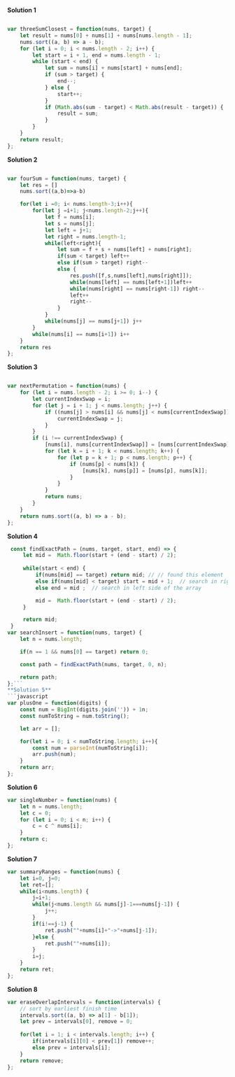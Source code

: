 **Solution 1**
```javascript

var threeSumClosest = function(nums, target) {
    let result = nums[0] + nums[1] + nums[nums.length - 1];
    nums.sort((a, b) => a - b);
    for (let i = 0; i < nums.length - 2; i++) {
        let start = i + 1, end = nums.length - 1;
        while (start < end) {
            let sum = nums[i] + nums[start] + nums[end];
            if (sum > target) {
                end--;
            } else {
                start++;
            }
            if (Math.abs(sum - target) < Math.abs(result - target)) {
                result = sum;
            }
        }
    }
    return result;
};
```

**Solution 2**
```javascript

var fourSum = function(nums, target) {
    let res = []
    nums.sort((a,b)=>a-b)

    for(let i =0; i< nums.length-3;i++){
        for(let j =i+1; j<nums.length-2;j++){
            let f = nums[i];
            let s = nums[j];
            let left = j+1;
            let right = nums.length-1;
            while(left<right){
                let sum = f + s + nums[left] + nums[right];
                if(sum < target) left++
                else if(sum > target) right--
                else {
                    res.push([f,s,nums[left],nums[right]]);
                    while(nums[left] == nums[left+1])left++
                    while(nums[right] == nums[right-1]) right--
                    left++
                    right--
                }
            }
            while(nums[j] == nums[j+1]) j++
        }
        while(nums[i] == nums[i+1]) i++
    }
    return res
};
```
**Solution 3**
```javascript

var nextPermutation = function(nums) {
    for (let i = nums.length - 2; i >= 0; i--) {
        let currentIndexSwap = i;
        for (let j = i + 1; j < nums.length; j++) {
            if ((nums[j] > nums[i] && nums[j] < nums[currentIndexSwap]) || (nums[j] > nums[currentIndexSwap] && currentIndexSwap === i)) {
                currentIndexSwap = j;
            }
        }
        if (i !== currentIndexSwap) {
            [nums[i], nums[currentIndexSwap]] = [nums[currentIndexSwap], nums[i]];
            for (let k = i + 1; k < nums.length; k++) {
                for (let p = k + 1; p < nums.length; p++) {
                    if (nums[p] < nums[k]) {
                        [nums[k], nums[p]] = [nums[p], nums[k]];
                    }
                }
            }
            return nums;
        }
    }
    return nums.sort((a, b) => a - b);
};
```
**Solution 4**
```javascript
 const findExactPath = (nums, target, start, end) => {
     let mid =  Math.floor(start + (end - start) / 2);
     
     while(start < end) {
         if(nums[mid] == target) return mid; // // found this element
         else if(nums[mid] < target) start = mid + 1;  // search in right side of the array
         else end = mid ;  // search in left side of the array

         mid =  Math.floor(start + (end - start) / 2);
     }

     return mid;
 }
var searchInsert = function(nums, target) {
    let n = nums.length;

    if(n == 1 && nums[0] == target) return 0;

    const path = findExactPath(nums, target, 0, n);

    return path;
};```
**Solution 5**
```javascript
var plusOne = function(digits) {
    const num = BigInt(digits.join('')) + 1n;
    const numToString = num.toString();

    let arr = [];

    for(let i = 0; i < numToString.length; i++){
        const num = parseInt(numToString[i]);
        arr.push(num);
    } 
    return arr;
};
```
**Solution 6**

```javascript
var singleNumber = function(nums) {
    let n = nums.length;
    let c = 0;
    for (let i = 0; i < n; i++) {
        c = c ^ nums[i];
    }
    return c; 
};
```
**Solution 7**
```javascript
var summaryRanges = function(nums) {
    let i=0, j=0;
    let ret=[];
    while(i<nums.length) {
        j=i+1;
        while(j<nums.length && nums[j]-1===nums[j-1]) {
            j++;
        }
        if(i!==j-1) {
            ret.push(""+nums[i]+"->"+nums[j-1]);
        }else {
            ret.push(""+nums[i]);
        }
        i=j;
    }
    return ret;
};
```

**Solution 8**
```javascript
var eraseOverlapIntervals = function(intervals) {
	// sort by earliest finish time
    intervals.sort((a, b) => a[1] - b[1]);
    let prev = intervals[0], remove = 0;
    
    for(let i = 1; i < intervals.length; i++) {
        if(intervals[i][0] < prev[1]) remove++;
        else prev = intervals[i];
    }
    return remove;
};
```

